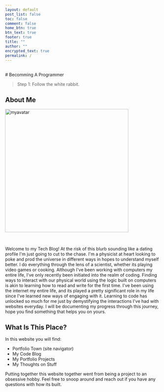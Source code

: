 ```yaml
---
layout: default
post_list: false
toc: false
comment: false
home_btn: true
btn_text: true
footer: true
title: ""
author: ""
encrypted_text: true
permalink: /
---
```

<br>
# Becomming A Programmer

> Step 1: Follow the white rabbit.

## About Me
<p><img src="{{site.url }}{{site.baseurl}}/src/assets/img/pkmntrainer.png" alt="myavatar" height="400" /></p>
<br>
 
 Welcome to my Tech Blog! At the risk of this blurb sounding like a dating profile I'm just going to cut to the chase. I'm a physicist at heart looking to poke and prod the universe in different ways in hopes to understand myself better. I do everything through the lens of a scientist, whether its playing video games or cooking. Although I've been working with computers my entire life, I've only recently been initiated into the realm of coding. Finding ways to interact with our physical world using the logic built on computers is akin to learning how to read and write for the first time. I've been using the internet my entire life, and its played a pretty significant role in my life since I've learned new ways of engaging with it. Learning to code has unlocked so much for me just by demystifying the interactions I've had with websites everyday. I will be documenting my progress through this journey, hope you find something that helps you on yours.  

## What Is This Place?

In this website you will find: 

- Portfolio Town (site navigator)
- My Code Blog
- My Portfolio Projects
- My Thoughts on Stuff

Putting together this website together went from being a project to an obsessive hobby. Feel free to snoop around and reach out if you have any questions with how its built. 




<!-- Interesting bit of math code I will study later
$$  
\mathbf{V}_1 \times \mathbf{V}_2 =  \begin{vmatrix}
\mathbf{i} & \mathbf{j} & \mathbf{k} \\
\frac{\partial X}{\partial u} &  \frac{\partial Y}{\partial u} & 0 \\
\frac{\partial X}{\partial v} &  \frac{\partial Y}{\partial v} & 0 \\
\end{vmatrix}
$$  -->





